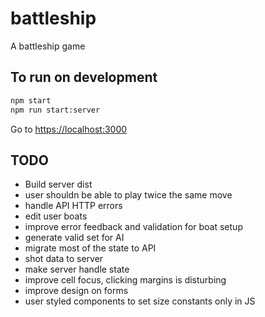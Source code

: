 # battleship

A battleship game

## To run on development

```bash
npm start
npm run start:server
```

Go to <https://localhost:3000>

## TODO

- Build server dist
- user shouldn be able to play twice the same move
- handle API HTTP errors
- edit user boats
- improve error feedback and validation for boat setup
- generate valid set for AI
- migrate most of the state to API
- shot data to server
- make server handle state
- improve cell focus, clicking margins is disturbing
- improve design on forms
- user styled components to set size constants only in JS
